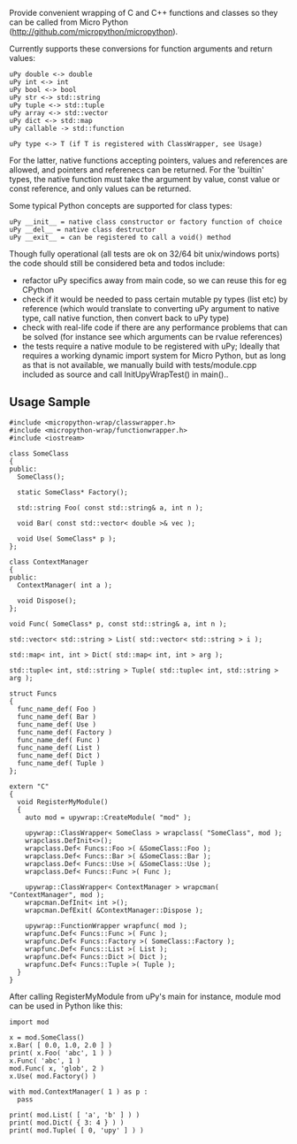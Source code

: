 Provide convenient wrapping of C and C++ functions and classes so they can be called from
Micro Python (http://github.com/micropython/micropython).

Currently supports these conversions for function arguments and return values:

    uPy double <-> double
    uPy int <-> int
    uPy bool <-> bool
    uPy str <-> std::string
    uPy tuple <-> std::tuple
    uPy array <-> std::vector
    uPy dict <-> std::map
    uPy callable -> std::function

    uPy type <-> T (if T is registered with ClassWrapper, see Usage)

For the latter, native functions accepting pointers, values and references are allowed,
and pointers and referenecs can be returned.
For the 'builtin' types, the native function must take the argument by value, const value or const reference,
and only values can be returned.

Some typical Python concepts are supported for class types:

    uPy __init__ = native class constructor or factory function of choice
    uPy __del__ = native class destructor
    uPy __exit__ = can be registered to call a void() method

Though fully operational (all tests are ok on 32/64 bit unix/windows ports)
the code should still be considered beta and todos include:
- refactor uPy specifics away from main code, so we can reuse this for eg CPython
- check if it would be needed to pass certain mutable py types (list etc) by reference
  (which would translate to converting uPy argument to native type, call native function,
  then convert back to uPy type)
- check with real-life code if there are any performance problems that can be solved
  (for instance see which arguments can be rvalue references)
- the tests require a native module to be registered with uPy;
  Ideally that requires a working dynamic import system for Micro Python, but as long as
  that is not available, we manually build with tests/module.cpp included as source and
  call InitUpyWrapTest() in main()..

Usage Sample
------------

    #include <micropython-wrap/classwrapper.h>
    #include <micropython-wrap/functionwrapper.h>
    #include <iostream>

    class SomeClass
    {
    public:
      SomeClass();

      static SomeClass* Factory();

      std::string Foo( const std::string& a, int n );

      void Bar( const std::vector< double >& vec );

      void Use( SomeClass* p );
    };

    class ContextManager
    {
    public:
      ContextManager( int a );

      void Dispose();
    };

    void Func( SomeClass* p, const std::string& a, int n );

    std::vector< std::string > List( std::vector< std::string > i );

    std::map< int, int > Dict( std::map< int, int > arg );

    std::tuple< int, std::string > Tuple( std::tuple< int, std::string > arg );

    struct Funcs
    {
      func_name_def( Foo )
      func_name_def( Bar )
      func_name_def( Use )
      func_name_def( Factory )
      func_name_def( Func )
      func_name_def( List )
      func_name_def( Dict )
      func_name_def( Tuple )
    };

    extern "C"
    {
      void RegisterMyModule()
      {
        auto mod = upywrap::CreateModule( "mod" );

        upywrap::ClassWrapper< SomeClass > wrapclass( "SomeClass", mod );
        wrapclass.DefInit<>();
        wrapclass.Def< Funcs::Foo >( &SomeClass::Foo );
        wrapclass.Def< Funcs::Bar >( &SomeClass::Bar );
        wrapclass.Def< Funcs::Use >( &SomeClass::Use );
        wrapclass.Def< Funcs::Func >( Func );

        upywrap::ClassWrapper< ContextManager > wrapcman( "ContextManager", mod );
        wrapcman.DefInit< int >();
        wrapcman.DefExit( &ContextManager::Dispose );

        upywrap::FunctionWrapper wrapfunc( mod );
        wrapfunc.Def< Funcs::Func >( Func );
        wrapfunc.Def< Funcs::Factory >( SomeClass::Factory );
        wrapfunc.Def< Funcs::List >( List );
        wrapfunc.Def< Funcs::Dict >( Dict );
        wrapfunc.Def< Funcs::Tuple >( Tuple );
      }
    }

After calling RegisterMyModule from uPy's main for instance,
module mod can be used in Python like this:

    import mod

    x = mod.SomeClass()
    x.Bar( [ 0.0, 1.0, 2.0 ] )
    print( x.Foo( 'abc', 1 ) )
    x.Func( 'abc', 1 )
    mod.Func( x, 'glob', 2 )
    x.Use( mod.Factory() )

    with mod.ContextManager( 1 ) as p :
      pass

    print( mod.List( [ 'a', 'b' ] ) )
    print( mod.Dict( { 3: 4 } ) )
    print( mod.Tuple( [ 0, 'upy' ] ) )
